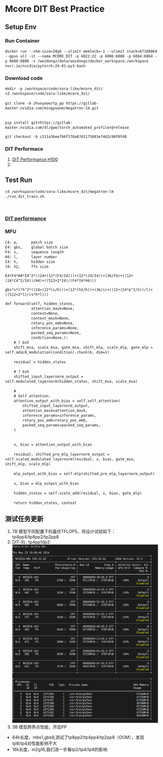 # Mcore DIT Best Practice


## Setup Env

### Run Container

```
docker run --shm-size=20gb --ulimit memlock=-1 --ulimit stack=67108864 --gpus all -it --name MCORE_DIT -p 6022:22 -p 6006:6006 -p 6064:6064 -p 6888:8888 -v /weidongz/data/weidongz/docker_workspace:/workspace nvcr.io/nvidia/pytorch:24.01-py3 bash
```

### Download code

```
mkdir -p /workspace/code/sora-like/mcore_dit/
cd /workspace/code/sora-like/mcore_dit/

git clone -b zhuoyaow/tp_pp https://gitlab-master.nvidia.com/mingyuanm/megatron-lm.git


pip install git+https://gitlab-master.nvidia.com/dl/gwe/torch_automated_profiler@release
```

```
git checkout -b c211a36eefb6f178a67d1175803ef4d2c98f0fd8
```

### DIT Performace

1. [DIT Performance H100](https://docs.google.com/spreadsheets/d/1plPV4y9kT7sARtebr2dgZ-vVLvcp-RrO-n8COvz5gC0/edit?usp=sharing)
2. 

## Test Run

```
cd /workspace/code/sora-like/mcore_dit/megatron-lm
./run_dit_train.sh



```

### [DIT performance](https://docs.google.com/spreadsheets/d/1plPV4y9kT7sARtebr2dgZ-vVLvcp-RrO-n8COvz5gC0/edit?usp=sharing)


### MFU

```
C4: p,      patch size
E4: gbs,    global batch size
F4: s,      sequence length
H4: l,      layer number
I4: h,      hidden size
J4: h2,     ffn size

```

```
E4*F4*H4*I4^2*((24+(12*(F4/I4)))+(12*(J4/I4))+(36/F4)+((12+(24*C4^2/I4))/H4)+((512+2*I4)/(F4*I4*H4)))
```

```
gbs*s*l*h^2*((24+(12*(s/h)))+(12*(h2/h))+(36/s)+((12+(24*p^2/h))/l)+((512+2*l)/(s*h*l)))
```

```
def forward(self, hidden_states,
            attention_mask=None,
            context=None,
            context_mask=None,
            rotary_pos_emb=None,
            inference_params=None,
            packed_seq_params=None,
            condition=None,):
    # ? bsh
    shift_msa, scale_msa, gate_msa, shift_mlp, scale_mlp, gate_mlp = self.adaLN_modulation(condition).chunk(6, dim=1)

    residual = hidden_states

    # ? bsh
    shifted_input_layernorm_output = self.modulated_layernorm(hidden_states, shift_msa, scale_msa)

    # 
    # Self attention.
    attention_output_with_bias = self.self_attention(
        shifted_input_layernorm_output,
        attention_mask=attention_mask,
        inference_params=inference_params,
        rotary_pos_emb=rotary_pos_emb,
        packed_seq_params=packed_seq_params,
    )


    x, bias = attention_output_with_bias

    residual, shifted_pre_mlp_layernorm_output = self.scaled_modulated_layernorm(residual, x, bias, gate_msa, shift_mlp, scale_mlp)

    mlp_output_with_bias = self.mlp(shifted_pre_mlp_layernorm_output)

    x, bias = mlp_output_with_bias

    hidden_states = self.scale_add(residual, x, bias, gate_mlp)

    return hidden_states, context
```

## 测试任务更新

1. 7B 模型不同配置下的最优TFLOPS，将设计试验如下：
tp4pp4/tp8pp2/tp2pp8
2. DIT-XL:
tp4pp1dp2:
![Alt text](image.png)
3. 3B 模型跨界点性能，开启PP
* 64k长度，mbs1,gbs8,测试了tp8pp2/tp4pp4/tp2pp8（OOM），发现tp8/tp4对性能影响不大
* 16k长度，m2g16,我们进一步看tp2/tp4/tp8的影响
